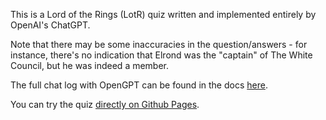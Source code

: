 This is a Lord of the Rings (LotR) quiz written and implemented entirely by OpenAI's ChatGPT. 

Note that there may be some inaccuracies in the question/answers - for instance, there's no indication that
Elrond was the "captain" of The White Council, but he was indeed a member.

The full chat log with OpenGPT can be found in the docs [here](https://aadnk.github.io/LotrQuizChatGPT/docs/QuizChatSession.htm).

You can try the quiz [directly on Github Pages](https://aadnk.github.io/LotrQuizChatGPT).